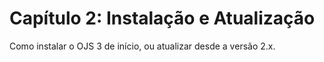 # Capítulo 2: Instalação e Atualização

Como instalar o OJS 3 de início, ou atualizar desde a versão 2.x.